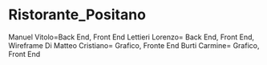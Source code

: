 # Ristorante_Positano
Manuel Vitolo=Back End, Front End
Lettieri Lorenzo= Back End, Front End, Wireframe
Di Matteo Cristiano= Grafico, Fronte End
Burti Carmine= Grafico, Front End

